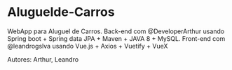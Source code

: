 # Aluguelde-Carros
WebApp para Aluguel de Carros. Back-end com @DeveloperArthur usando Spring boot + Spring data JPA + Maven + JAVA 8 + MySQL. Front-end com @leandrogslva usando Vue.js + Axios + Vuetify + VueX

Autores: Arthur, Leandro
